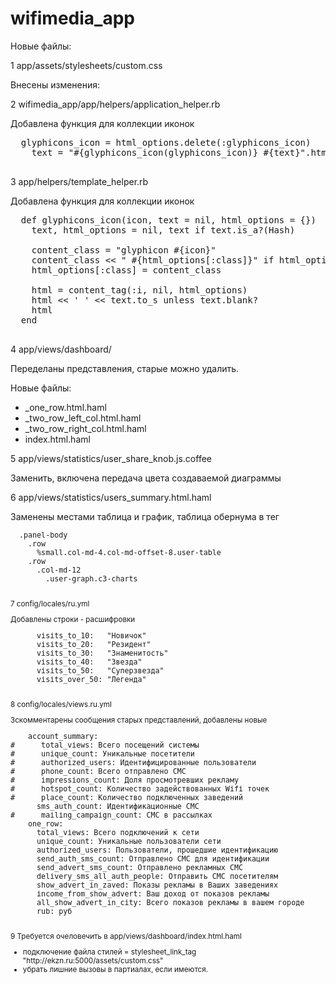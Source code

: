# wifimedia_app

Новые файлы:

1 app/assets/stylesheets/custom.css

Внесены изменения:

2 wifimedia_app/app/helpers/application_helper.rb

  Добавлена функция для коллекции иконок

  <pre>
  glyphicons_icon = html_options.delete(:glyphicons_icon)
    text = "#{glyphicons_icon(glyphicons_icon)} #{text}".html_safe if glyphicons_icon.present?
  </pre>

3 app/helpers/template_helper.rb

  Добавлена функция для коллекции иконок

  <pre>
  def glyphicons_icon(icon, text = nil, html_options = {})
    text, html_options = nil, text if text.is_a?(Hash)

    content_class = "glyphicon #{icon}"
    content_class << " #{html_options[:class]}" if html_options.key?(:class)
    html_options[:class] = content_class

    html = content_tag(:i, nil, html_options)
    html << ' ' << text.to_s unless text.blank?
    html
  end
  </pre>

4 app/views/dashboard/

  Переделаны представления, старые можно удалить.

  Новые файлы:
  <ul>
  <li>_one_row.html.haml</li>
  <li>_two_row_left_col.html.haml</li>
  <li>_two_row_right_col.html.haml</li>
  <li>index.html.haml</li>
  </ul>

5 app/views/statistics/user_share_knob.js.coffee

  Заменить, включена передача цвета создаваемой диаграммы

6 app/views/statistics/users_summary.html.haml

  Заменены местами таблица и график, таблица обернума в тег <small>

  <pre>
  .panel-body
    .row
      %small.col-md-4.col-md-offset-8.user-table
    .row
      .col-md-12
        .user-graph.c3-charts
  </pre>

7 config/locales/ru.yml

  Добавлены строки - расшифровки

  <pre>
      visits_to_10:   "Новичок"
      visits_to_20:   "Резидент"
      visits_to_30:   "Знаменитость"
      visits_to_40:   "Звезда"
      visits_to_50:   "Суперзвезда"
      visits_over_50: "Легенда"
  </pre>

8 config/locales/views.ru.yml

  Зскомментарены сообщения старых представлений, добавлены новые

  <pre>
    account_summary:
#      total_views: Всего посещений системы
#      unique_count: Уникальные посетители
#      authorized_users: Идентифицированные пользователи
#      phone_count: Всего отправлено СМС
#      impressions_count: Доля просмотревших рекламу
#      hotspot_count: Количество задействованных Wifi точек
#      place_count: Количество подключенных заведений
      sms_auth_count: Идентификационные СМС
#      mailing_campaign_count: СМС в рассылках
    one_row:
      total_views: Всего подключений к сети
      unique_count: Уникальные пользователи сети
      authorized_users: Пользователи, прошедшие идентификацию
      send_auth_sms_count: Отправлено СМС для идентификации
      send_advert_sms_count: Отправлено рекламных СМС
      delivery_sms_all_auth_people: Отправить СМС посетителям
      show_advert_in_zaved: Показы рекламы в Ваших заведениях
      income_from_show_advert: Ваш доход от показов рекламы
      all_show_advert_in_city: Всего показов рекламы в вашем городе
      rub: руб
  </pre>

9 Требуется очеловечить в app/views/dashboard/index.html.haml

  <ul>
  <li>подключение файла стилей = stylesheet_link_tag "http://ekzn.ru:5000/assets/custom.css"</li>
  <li>убрать лишние вызовы в партиалах, если имеются.</li>
  </ul>



